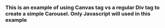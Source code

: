 ### This is an example of using Canvas tag vs a regular Div tag to create a simple Carousel. Only Javascript will used in this example 
